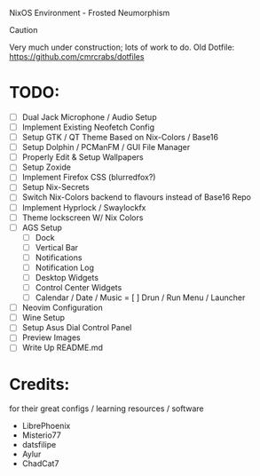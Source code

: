 NixOS Environment - Frosted Neumorphism

> [!Caution]
>
> Very much under construction; lots of work to do.
> Old Dotfile: https://github.com/cmrcrabs/dotfiles


# TODO: 

- [ ] Dual Jack Microphone / Audio Setup
- [ ] Implement Existing Neofetch Config
- [ ] Setup GTK / QT Theme Based on Nix-Colors / Base16
- [ ] Setup Dolphin / PCManFM / GUI File Manager
- [ ] Properly Edit & Setup Wallpapers
- [ ] Setup Zoxide
- [ ] Implement Firefox CSS (blurredfox?)
- [ ] Setup Nix-Secrets
- [ ] Switch Nix-Colors backend to flavours instead of Base16 Repo
- [ ] Implement Hyprlock / Swaylockfx
- [ ] Theme lockscreen W/ Nix Colors
- [ ] AGS Setup
    - [ ] Dock
    - [ ] Vertical Bar
    - [ ] Notifications
    - [ ] Notification Log
    - [ ] Desktop Widgets
    - [ ] Control Center Widgets
    - [ ] Calendar / Date / Music
    = [ ] Drun / Run Menu / Launcher
- [ ] Neovim Configuration
- [ ] Wine Setup
- [ ] Setup Asus Dial Control Panel 
- [ ] Preview Images
- [ ] Write Up README.md

# Credits:
for their great configs / learning resources / software

- LibrePhoenix
- Misterio77
- datsfilipe
- Aylur
- ChadCat7
